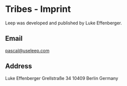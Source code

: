 # Tribes - Imprint

Leep was developed and published by Luke Effenberger.

## Email

[pascal@useleep.com](mailto://pascal@useleep.com)

## Address

Luke Effenberger
Grellstraße 34
10409 Berlin
Germany
